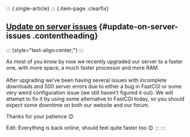 ::: {.single-article}
::: {.item-page .clearfix}
## [Update on server issues](/248-update-server-issues.html) {#update-on-server-issues .contentheading}

::: {style="text-align:center;"}
:::

As most of you know by now we recently upgraded our server to a faster
one, with more space, a much faster processor and more RAM.\
\
After upgrading we\'ve been having several issues with incomplete
downloads and 500 server errors due to either a bug in FastCGI or some
very weird configuration issue (we still haven\'t figured it out). We
will attempt to fix it by using some alternative to FastCGI today, so
you should expect some downtime on both our website and our forum.

Thanks for your patience
😊

Edit: Everything is back online, should feel quite faster too
😊
:::
:::
